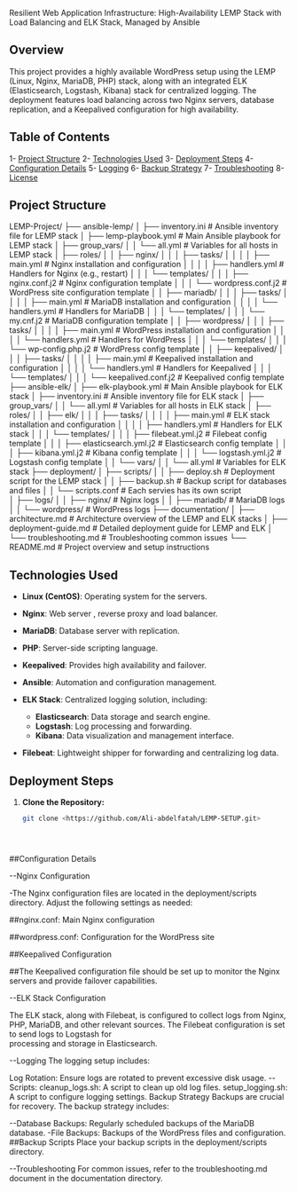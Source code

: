 Resilient Web Application Infrastructure: High-Availability LEMP Stack with Load Balancing and ELK Stack, Managed by Ansible

## Overview

This project provides a highly available WordPress setup using the LEMP (Linux, Nginx, MariaDB, PHP) stack, along with an integrated ELK (Elasticsearch, Logstash, Kibana) stack for centralized logging. The deployment features load balancing across two Nginx servers, database replication, and a Keepalived configuration for high availability.

## Table of Contents

1- [Project Structure](#project-structure)
2- [Technologies Used](#technologies-used)
3- [Deployment Steps](#deployment-steps)
4- [Configuration Details](#configuration-details)
5- [Logging](#logging)
6- [Backup Strategy](#backup-strategy)
7- [Troubleshooting](#troubleshooting)
8- [License](#license)

## Project Structure



LEMP-Project/
├── ansible-lemp/
│   ├── inventory.ini            # Ansible inventory file for LEMP stack
│   ├── lemp-playbook.yml        # Main Ansible playbook for LEMP stack
│   ├── group_vars/
│   │   └── all.yml              # Variables for all hosts in LEMP stack
│   ├── roles/
│   │   ├── nginx/
│   │   │   ├── tasks/
│   │   │   │   ├── main.yml     # Nginx installation and configuration
│   │   │   │   ├── handlers.yml  # Handlers for Nginx (e.g., restart)
│   │   │   └── templates/
│   │   │       ├── nginx.conf.j2        # Nginx configuration template
│   │   │       └── wordpress.conf.j2    # WordPress site configuration template
│   │   ├── mariadb/
│   │   │   ├── tasks/
│   │   │   │   ├── main.yml       # MariaDB installation and configuration
│   │   │   │   └── handlers.yml    # Handlers for MariaDB
│   │   │   └── templates/
│   │   │       └── my.cnf.j2          # MariaDB configuration template
│   │   ├── wordpress/
│   │   │   ├── tasks/
│   │   │   │   ├── main.yml       # WordPress installation and configuration
│   │   │   │   └── handlers.yml    # Handlers for WordPress
│   │   │   └── templates/
│   │   │       └── wp-config.php.j2    # WordPress config template
│   │   ├── keepalived/
│   │   │   ├── tasks/
│   │   │   │   ├── main.yml       # Keepalived installation and configuration
│   │   │   │   └── handlers.yml    # Handlers for Keepalived
│   │   │   └── templates/
│   │   │       └── keepalived.conf.j2  # Keepalived config template
├── ansible-elk/
│   ├── elk-playbook.yml          # Main Ansible playbook for ELK stack
│   ├── inventory.ini             # Ansible inventory file for ELK stack
│   ├── group_vars/
│   │   └── all.yml               # Variables for all hosts in ELK stack
│   ├── roles/
│   │   ├── elk/
│   │   │   ├── tasks/
│   │   │   │   ├── main.yml       # ELK stack installation and configuration
│   │   │   │   ├── handlers.yml    # Handlers for ELK stack
│   │   │   └── templates/
│   │   │       ├── filebeat.yml.j2    # Filebeat config template
│   │   │       ├── elasticsearch.yml.j2 # Elasticsearch config template
│   │   │       ├── kibana.yml.j2      # Kibana config template
│   │   │       └── logstash.yml.j2     # Logstash config template
│   │   └── vars/
│   │       └── all.yml            # Variables for ELK stack
├── deployment/
│   ├── scripts/
│   │   ├── deploy.sh               # Deployment script for the LEMP stack
│   │   ├── backup.sh               # Backup script for databases and files
│   │   └── scripts.conf        # Each servies has its own script      
│   ├── logs/
│   │   ├── nginx/                  # Nginx logs
│   │   ├── mariadb/                # MariaDB logs
│   │   └── wordpress/              # WordPress logs
├── documentation/
│   ├── architecture.md             # Architecture overview of the LEMP and ELK stacks
│   ├── deployment-guide.md         # Detailed deployment guide for LEMP and ELK
│   └── troubleshooting.md          # Troubleshooting common issues
└── README.md                       # Project overview and setup instructions











## Technologies Used

- **Linux (CentOS)**: Operating system for the servers.

- **Nginx**: Web server , reverse proxy and load balancer.

- **MariaDB**: Database server with replication.

- **PHP**: Server-side scripting language.

- **Keepalived**: Provides high availability and failover.

- **Ansible**: Automation and configuration management.

- **ELK Stack**: Centralized logging solution, including:
  - **Elasticsearch**: Data storage and search engine.
  - **Logstash**: Log processing and forwarding.
  - **Kibana**: Data visualization and management interface.
- **Filebeat**: Lightweight shipper for forwarding and centralizing log data.

## Deployment Steps

1. **Clone the Repository:**
   ```bash
   git clone <https://github.com/Ali-abdelfatah/LEMP-SETUP.git>





##Configuration Details

--Nginx Configuration

 -The Nginx configuration files are located in the deployment/scripts directory. Adjust the following settings as needed:

##nginx.conf: Main Nginx configuration

##wordpress.conf: Configuration for the WordPress site

##Keepalived Configuration

##The Keepalived configuration file should be set up to monitor the Nginx servers and provide failover capabilities.

--ELK Stack Configuration
  
 The ELK stack, along with Filebeat, is configured to collect logs from Nginx, PHP, MariaDB, and other relevant sources. The Filebeat configuration is set to send logs to Logstash for   
processing and storage in Elasticsearch.

--Logging
 The logging setup includes:

 Log Rotation: Ensure logs are rotated to prevent excessive disk usage.
 --Scripts:
 cleanup_logs.sh: A script to clean up old log files.
  setup_logging.sh: A script to configure logging settings.
  Backup Strategy
  Backups are crucial for recovery. The backup strategy includes:

--Database Backups: Regularly scheduled backups of the MariaDB database.
-File Backups: Backups of the WordPress files and configuration.
##Backup Scripts
Place your backup scripts in the deployment/scripts directory.

--Troubleshooting
For common issues, refer to the troubleshooting.md document in the documentation directory.


